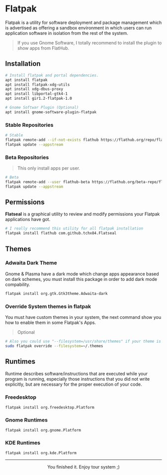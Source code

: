 # Flatpak
Flatpak is a utility for software deployment and package management which is advertised as offering a sandbox environment in which users can run application software in isolation from the rest of the system.

> If you use Gnome Software, I totally recommend to install the plugin to show apps from FlatHub.

## Installation

```sh
# Install flatpak and portal dependencies.
apt install flatpak 
apt install flatpak-xdg-utils
apt install xdg-dbus-proxy 
apt install libportal-gtk4-1
apt install gir1.2-flatpak-1.0

# Gnome Softwar Plugin (Optional)
apt install gnome-software-plugin-flatpak
```

### Stable Repositories
```sh
# Stable
flatpak remote-add --if-not-exists flathub https://flathub.org/repo/flathub.flatpakrepo
flatpak update --appstream
```

### Beta Repositories
> This only install apps per user.
``` sh
# Beta
flatpak remote-add --user flathub-beta https://flathub.org/beta-repo/flathub-beta.flatpakrepo
flatpak update --appstream
```

## Permissions

**Flatseal** is a graphical utility to review and modify permissions your Flatpak applications have got.

```sh
# I really recommend this utility for all flatpak installation
flatpak install flathub com.github.tchx84.Flatseal
```

## Themes

### Adwaita Dark Theme
Gnome & Plasma have a dark mode which change apps appearance based on dark schemes, you must install this package in order to add dark mode compability.
```sh
flatpak install org.gtk.Gtk3theme.Adwaita-dark
```

### Override System themes in flatpak

You must have custom themes in your system, the next command show you how to enable them in some Flatpak's Apps.

> Optional
```sh
# Also you could use "--filesystem=/usr/share/themes" if your theme is that path
sudo flatpak override --filesystem=~/.themes
```

## Runtimes

Runtime describes software/instructions that are executed while your program is running, especially those instructions that you did not write explicitly, but are necessary for the proper execution of your code.

### Freedesktop
```
flatpak install org.freedesktop.Platform
```

### Gnome Runtimes
```
flatpak install org.gnome.Platform
```
### KDE Runtimes

```
flatpak install org.kde.Platform
```

***
<p style="text-align: center;">You finished it. Enjoy tour system ;)</p>